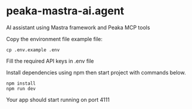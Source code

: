 # peaka-mastra-ai.agent
AI assistant using Mastra framework and Peaka MCP tools 

Copy the environment file example file:

```
cp .env.example .env
``` 
Fill the required API keys in .env file

Install dependencies using npm then start project with commands below.

```
npm install 
npm run dev
``` 

Your app should start running on port 4111
